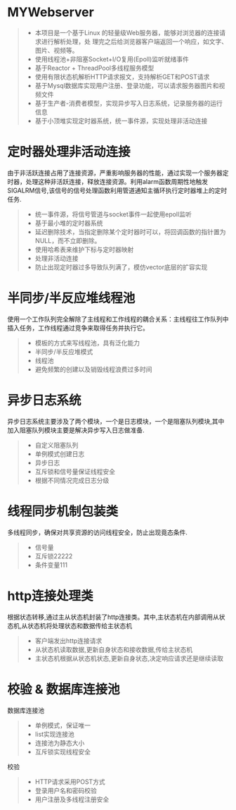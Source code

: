 MYWebserver
===============
> * 本项目是一个基于Linux 的轻量级Web服务器，能够对浏览器的连接请求进行解析处理，处
理完之后给浏览器客户端返回一个响应，如文字、图片、视频等。
> * 使用线程池+非阻塞Socket+I/O复用(Epoll)监听就绪事件
> * 基于Reactor + ThreadPool多线程服务模型
> * 使用有限状态机解析HTTP请求报文，支持解析GET和POST请求
> * 基于Mysql数据库实现用户注册、登录功能，可以请求服务器图片和视频文件
> * 基于生产者-消费者模型，实现异步写入日志系统，记录服务器的运行信息
> * 基于小顶堆实现定时器系统，统一事件源，实现处理非活动连接

定时器处理非活动连接
===============
由于非活跃连接占用了连接资源，严重影响服务器的性能，通过实现一个服务器定时器，处理这种非活跃连接，释放连接资源。利用alarm函数周期性地触发SIGALRM信号,该信号的信号处理函数利用管道通知主循环执行定时器堆上的定时任务.
> * 统一事件源，将信号管道与socket事件一起使用epoll监听
> * 基于最小堆的定时器系统
> * 延迟删除技术，当指定删除某个定时器时可以，将回调函数的指针置为NULL，而不立即删除。
> * 使用哈希表来维护下标与定时器映射
> * 处理非活动连接
> * 防止出现定时器过多导致队列满了，模仿vector底层的扩容实现


半同步/半反应堆线程池
===============
使用一个工作队列完全解除了主线程和工作线程的耦合关系：主线程往工作队列中插入任务，工作线程通过竞争来取得任务并执行它。
> * 模板的方式来写线程池，具有泛化能力
> * 半同步/半反应堆模式
> * 线程池
> * 避免频繁的创建以及销毁线程浪费过多时间


异步日志系统
===============
异步日志系统主要涉及了两个模块，一个是日志模块，一个是阻塞队列模块,其中加入阻塞队列模块主要是解决异步写入日志做准备.
> * 自定义阻塞队列
> * 单例模式创建日志
> * 异步日志
> * 互斥锁和信号量保证线程安全
> * 根据不同情况完成日志分级

线程同步机制包装类
===============
多线程同步，确保对共享资源的访问线程安全，防止出现竟态条件.
> * 信号量
> * 互斥锁22222
> * 条件变量111


http连接处理类
===============
根据状态转移,通过主从状态机封装了http连接类。其中,主状态机在内部调用从状态机,从状态机将处理状态和数据传给主状态机
> * 客户端发出http连接请求
> * 从状态机读取数据,更新自身状态和接收数据,传给主状态机
> * 主状态机根据从状态机状态,更新自身状态,决定响应请求还是继续读取



校验 & 数据库连接池
===============
数据库连接池
> * 单例模式，保证唯一
> * list实现连接池
> * 连接池为静态大小
> * 互斥锁实现线程安全

校验  
> * HTTP请求采用POST方式
> * 登录用户名和密码校验
> * 用户注册及多线程注册安全
